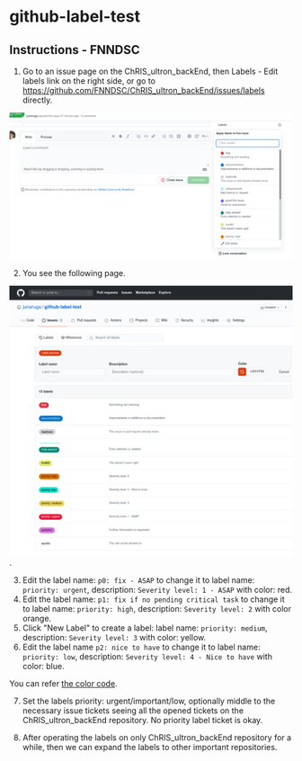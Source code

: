 # github-label-test

## Instructions - FNNDSC

1. Go to an issue page on the ChRIS_ultron_backEnd, then Labels - Edit labels link on the right side, or go to https://github.com/FNNDSC/ChRIS_ultron_backEnd/issues/labels directly.

![A link to issue labels](images/github_issues_labels.png "A link to issue labels")

2. You see the following page.

![issues labels list](images/github_issues_labels_list.png "issues labels list").

3. Edit the label name: `p0: fix - ASAP` to change it to label name: `priority: urgent`, description: `Severity level: 1 - ASAP` with color: red.
4. Edit the label name: `p1: fix if no pending critical task` to change it to label name: `priority: high`, description: `Severity level: 2` with color orange.
5. Click "New Label" to create a label: label name: `priority: medium`, description: `Severity level: 3` with color: yellow.
6. Edit the label name `p2: nice to have` to change it to label name: `priority: low`, description: `Severity level: 4 - Nice to have` with color: blue.

You can refer [the color code](https://html-color-codes.info/).

7. Set the labels priority: urgent/important/low, optionally middle to the necessary issue tickets seeing all the opened tickets on the ChRIS_ultron_backEnd repository. No priority label ticket is okay.

8. After operating the labels on only ChRIS_ultron_backEnd repository for a while, then we can expand the labels to other important repositories.
